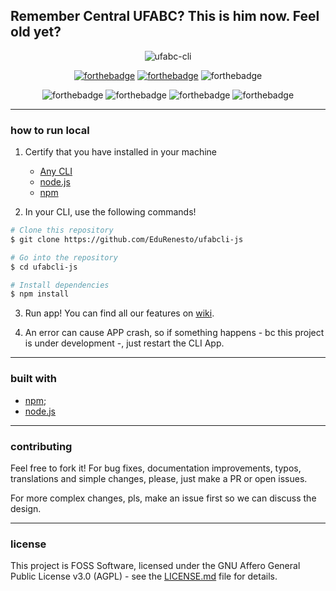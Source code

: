 ## Remember Central UFABC? This is him now. Feel old yet?

<p align="center"

![ufabc-cli](https://i.imgur.com/ZrYJKoB.jpg)
>
<p/>

<p align="center"

[![forthebadge](https://forthebadge.com/images/badges/built-with-resentment.svg)](https://forthebadge.com) [![forthebadge](https://forthebadge.com/images/badges/for-sharks.svg)](https://forthebadge.com) ![forthebadge](http://forthebadge.com/images/badges/uses-js.svg)
>
<p/>

<p align="center"

![forthebadge](https://img.shields.io/badge/node-v4.2.6-blue.svg)
![forthebadge](https://img.shields.io/badge/npm-v3.2.2-blue.svg)
![forthebadge](https://img.shields.io/badge/platform-linux--64-brightgreen.svg)
![forthebadge](https://img.shields.io/badge/contributions-welcome-orange.svg)
>
<p/>

---

### how to run local

1. Certify that you have installed in your machine
	- [Any CLI](https://git-for-windows.github.io/)
	- [node.js](https://nodejs.org/en/)
	- [npm](https://www.npmjs.com/)

2. In your CLI, use the following commands!

```bash
# Clone this repository
$ git clone https://github.com/EduRenesto/ufabcli-js

# Go into the repository
$ cd ufabcli-js

# Install dependencies
$ npm install
```

3. Run app! You can find all our features on [wiki](https://github.com/EduRenesto/ufabcli-js/wiki).

4. An error can cause APP crash, so if something happens - bc this project is under development -, just restart the CLI App.

---

### built with

- [npm](https://www.npmjs.com/);
- [node.js](https://nodejs.org/en/)

---

### contributing

Feel free to fork it! For bug fixes, documentation improvements, typos, translations and simple changes, please, just make a PR or open issues.  <br/>

For more complex changes, pls, make an issue first so we can discuss the design. <br/>

---

### license

This project is FOSS Software, licensed under the GNU Affero General Public License v3.0 (AGPL) - see the [LICENSE.md](https://github.com/EduRenesto/ufabcli-js/blob/master/LICENSE) file for details. </br>

